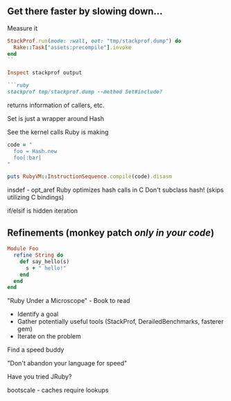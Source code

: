 ## Get there faster by slowing down...
  Measure it

```ruby
StackProf.run(mode: :wall, out: "tmp/stackprof.dump") do
  Rake::Task["assets:precompile"].invoke
end
``

Inspect stackprof output

```ruby
stackprof tmp/stackprof.dump --method Set#include?
```
  returns information of callers, etc.

Set is just a wrapper around Hash


See the kernel calls Ruby is making
```ruby
code = "
  foo = Hash.new
  foo[:bar]
"

puts RubyVM::InstructionSequence.compile(code).disasm
```

insdef - opt_aref
Ruby optimizes hash calls in C
Don't subclass hash! (skips utilizing C bindings)

if/elsif is hidden iteration

## Refinements (monkey patch *only in your code*)

```ruby
Module Foo
  refine String do
    def say_hello(s)
      s + " hello!"
    end
  end
end
```

"Ruby Under a Microscope" - Book to read

- Identify a goal
- Gather potentially useful tools (StackProf, DerailedBenchmarks, fasterer gem)
- Iterate on the problem

Find a speed buddy

"Don't abandon your language for speed"

Have you tried JRuby?

bootscale - caches require lookups
